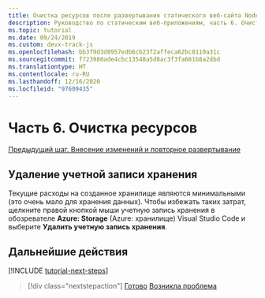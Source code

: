 ```yaml
---
title: Очистка ресурсов после развертывания статического веб-сайта Node.js в Azure
description: Руководство по статическим веб-приложениям, часть 6. Очистка ресурсов
ms.topic: tutorial
ms.date: 09/24/2019
ms.custom: devx-track-js
ms.openlocfilehash: bb3f9d3d8957edb6cb23f2affeca62bc8110a31c
ms.sourcegitcommit: f723980ade4cbc13548a5d8ac3f3fa681b8a2dbd
ms.translationtype: HT
ms.contentlocale: ru-RU
ms.lasthandoff: 12/16/2020
ms.locfileid: "97609435"
---
```

# <a name="part-6-clean-up-resources"></a>Часть 6. Очистка ресурсов

[Предыдущий шаг. Внесение изменений и повторное развертывание](tutorial-vscode-static-website-node-05.md)


## <a name="delete-storage-account"></a>Удаление учетной записи хранения

Текущие расходы на созданное хранилище являются минимальными (это очень мало для хранения данных). Чтобы избежать таких затрат, щелкните правой кнопкой мыши учетную запись хранения в обозревателе **Azure: Storage** (Azure: хранилище) Visual Studio Code и выберите **Удалить учетную запись хранения**.

## <a name="next-steps"></a>Дальнейшие действия

[!INCLUDE [tutorial-next-steps](../../includes/tutorial-next-steps.md)]

> [!div class="nextstepaction"]
> [Готово](../../how-to/create-static-site.md) [Возникла проблема](https://www.research.net/r/PWZWZ52?tutorial=node-deployment-staticwebsite&step=clean-up-resources)